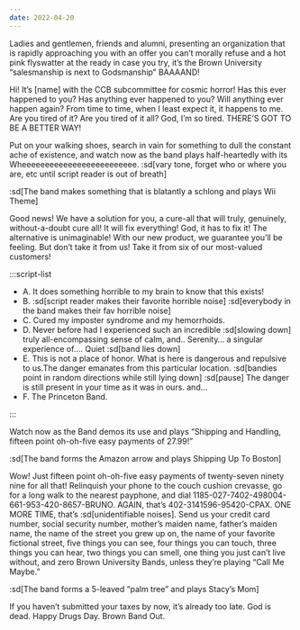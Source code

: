 ```yaml
---
date: 2022-04-20
---
```


Ladies and gentlemen, friends and alumni, presenting an organization that is rapidly approaching you with an offer you can’t morally refuse and a hot pink flyswatter at the ready in case you try, it’s the Brown University “salesmanship is next to Godsmanship” BAAAAND!

Hi! It’s [name] with the CCB subcommittee for cosmic horror! Has this ever happened to you? Has anything ever happened to you? Will anything ever happen again? From time to time, when I least expect it, it happens to me. Are you tired of it? Are you tired of it all? God, I’m so tired. THERE’S GOT TO BE A BETTER WAY!

Put on your walking shoes, search in vain for something to dull the constant ache of existence, and watch now as the band plays half-heartedly with its Wheeeeeeeeeeeeeeeeeeeeeeeee. :sd[vary tone, forget who or where you are, etc until script reader is out of breath]

:sd[The band makes something that is blatantly a schlong and plays Wii Theme]

Good news! We have a solution for you, a cure-all that will truly, genuinely, without-a-doubt cure all! It will fix everything! God, it has to fix it! The alternative is unimaginable! With our new product, we guarantee you’ll be feeling. But don’t take it from us! Take it from six of our most-valued customers!

:::script-list

- A. It does something horrible to my brain to know that this exists!
- B. :sd[script reader makes their favorite horrible noise] :sd[everybody in the band makes their fav horrible noise]
- C. Cured my imposter syndrome and my hemorrhoids.
- D. Never before had I experienced such an incredible :sd[slowing down] truly all-encompassing sense of calm, and.. Serenity… a singular experience of…. Quiet :sd[band lies down]
- E. This is not a place of honor. What is here is dangerous and repulsive to us.The danger emanates from this particular location. :sd[bandies point in random directions while still lying down] :sd[pause] The danger is still present in your time as it was in ours. and…
- F. The Princeton Band.

:::

Watch now as the Band demos its use and plays “Shipping and Handling, fifteen point oh-oh-five easy payments of 27.99!”

:sd[The band forms the Amazon arrow and plays Shipping Up To Boston]

Wow! Just fifteen point oh-oh-five easy payments of twenty-seven ninety nine for all that! Relinquish your phone to the couch cushion crevasse, go for a long walk to the nearest payphone, and dial 1185-027-7402-498004-661-953-420-8657-BRUNO. AGAIN, that’s 402-3141596-95420-CPAX. ONE MORE TIME, that’s :sd[unidentifiable noises]. Send us your credit card number, social security number, mother’s maiden name, father’s maiden name, the name of the street you grew up on, the name of your favorite fictional street, five things you can see, four things you can touch, three things you can hear, two things you can smell, one thing you just can’t live without, and zero Brown University Bands, unless they’re playing “Call Me Maybe.”

:sd[The band forms a 5-leaved “palm tree” and plays Stacy’s Mom]

If you haven’t submitted your taxes by now, it’s already too late. God is dead. Happy Drugs Day. Brown Band Out.

